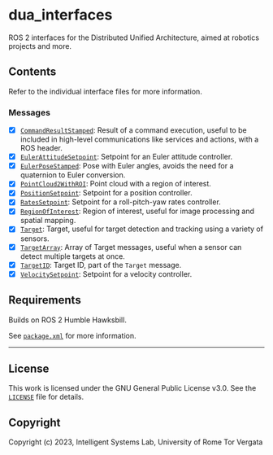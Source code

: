 # dua_interfaces

ROS 2 interfaces for the Distributed Unified Architecture, aimed at robotics projects and more.

## Contents

Refer to the individual interface files for more information.

### Messages

- [x] [`CommandResultStamped`](msg/CommandResultStamped.msg): Result of a command execution, useful to be included in high-level communications like services and actions, with a ROS header.
- [x] [`EulerAttitudeSetpoint`](msg/EulerAttitudeSetpoint.msg): Setpoint for an Euler attitude controller.
- [x] [`EulerPoseStamped`](msg/EulerPoseStamped.msg): Pose with Euler angles, avoids the need for a quaternion to Euler conversion.
- [x] [`PointCloud2WithROI`](msg/PointCloud2WithROI.msg): Point cloud with a region of interest.
- [x] [`PositionSetpoint`](msg/PositionSetpoint.msg): Setpoint for a position controller.
- [x] [`RatesSetpoint`](msg/RatesSetpoint.msg): Setpoint for a roll-pitch-yaw rates controller.
- [x] [`RegionOfInterest`](msg/RegionOfInterest.msg): Region of interest, useful for image processing and spatial mapping.
- [x] [`Target`](msg/Target.msg): Target, useful for target detection and tracking using a variety of sensors.
- [x] [`TargetArray`](msg/TargetArray.msg): Array of Target messages, useful when a sensor can detect multiple targets at once.
- [x] [`TargetID`](msg/TargetID.msg): Target ID, part of the `Target` message.
- [x] [`VelocitySetpoint`](msg/VelocitySetpoint.msg): Setpoint for a velocity controller.

## Requirements

Builds on ROS 2 Humble Hawksbill.

See [`package.xml`](package.xml) for more information.

---

## License

This work is licensed under the GNU General Public License v3.0. See the [`LICENSE`](LICENSE) file for details.

## Copyright

Copyright (c) 2023, Intelligent Systems Lab, University of Rome Tor Vergata
